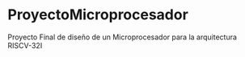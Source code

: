 # ProyectoMicroprocesador
Proyecto Final de diseño de un Microprocesador para la arquitectura RISCV-32I
